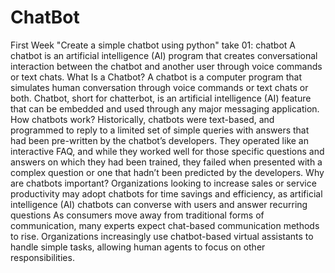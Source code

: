 # ChatBot
First Week "Create a simple chatbot using python"
take 01: chatbot
A chatbot is an artificial intelligence (AI) program that creates conversational interaction between the chatbot and another user through voice commands or text chats.
What Is a Chatbot?
A chatbot is a computer program that simulates human conversation through voice commands or text chats or both. Chatbot, short for chatterbot, is an artificial intelligence (AI) feature that can be embedded and used through any major messaging application.
How chatbots work?
Historically, chatbots were text-based, and programmed to reply to a limited set of simple queries with answers that had been pre-written by the chatbot’s developers. They operated like an interactive FAQ, and while they worked well for those specific questions and answers on which they had been trained, they failed when presented with a complex question or one that hadn’t been predicted by the developers.
Why are chatbots important?
Organizations looking to increase sales or service productivity may adopt chatbots for time savings and efficiency, as artificial intelligence (AI) chatbots can converse with users and answer recurring questions As consumers move away from traditional forms of communication, many experts expect chat-based communication methods to rise. Organizations increasingly use chatbot-based virtual assistants to handle simple tasks, allowing human agents to focus on other responsibilities.
